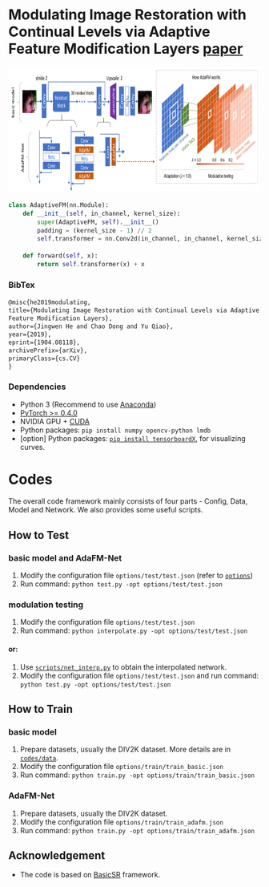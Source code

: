 # Modulating Image Restoration with Continual Levels via Adaptive Feature Modification Layers [paper](https://arxiv.org/abs/1904.08118)

<p align="center">
  <img height="250" src="./figures/framework.PNG">
</p>

```python
class AdaptiveFM(nn.Module):
    def __init__(self, in_channel, kernel_size):
        super(AdaptiveFM, self).__init__()
        padding = (kernel_size - 1) // 2
        self.transformer = nn.Conv2d(in_channel, in_channel, kernel_size, padding=padding, groups=in_channel)

    def forward(self, x):
        return self.transformer(x) + x
```

### BibTex

    @misc{he2019modulating,
    title={Modulating Image Restoration with Continual Levels via Adaptive Feature Modification Layers},
    author={Jingwen He and Chao Dong and Yu Qiao},
    year={2019},
    eprint={1904.08118},
    archivePrefix={arXiv},
    primaryClass={cs.CV}
    }

### Dependencies

- Python 3 (Recommend to use [Anaconda](https://www.anaconda.com/download/#linux))
- [PyTorch >= 0.4.0](https://pytorch.org/)
- NVIDIA GPU + [CUDA](https://developer.nvidia.com/cuda-downloads)
- Python packages: `pip install numpy opencv-python lmdb`
- [option] Python packages: [`pip install tensorboardX`](https://github.com/lanpa/tensorboardX), for visualizing curves.

# Codes
The overall code framework mainly consists of four parts - Config, Data, Model and Network.
We also provides some useful scripts. 

## How to Test

### basic model and AdaFM-Net
1. Modify the configuration file `options/test/test.json` (refer to [`options`](codes/options))
1. Run command: `python test.py -opt options/test/test.json`

### modulation testing
1. Modify the configuration file `options/test/test.json` 
1. Run command: `python interpolate.py -opt options/test/test.json`
#### or:
1. Use [`scripts/net_interp.py`](codes/scripts/net_interp.py) to obtain the interpolated network.
1. Modify the configuration file `options/test/test.json` and run command: `python test.py -opt options/test/test.json`

## How to Train

### basic model
1. Prepare datasets, usually the DIV2K dataset. More details are in [`codes/data`](codes/data). 
1. Modify the configuration file `options/train/train_basic.json`
1. Run command: `python train.py -opt options/train/train_basic.json`

### AdaFM-Net
1. Prepare datasets, usually the DIV2K dataset.
1. Modify the configuration file `options/train/train_adafm.json`
1. Run command: `python train.py -opt options/train/train_adafm.json`


## Acknowledgement

- The code is based on [BasicSR](https://github.com/xinntao/BasicSR) framework.

